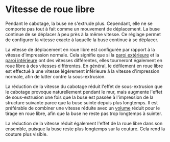 Vitesse de roue libre
====
Pendant le cabotage, la buse ne s'extrude plus. Cependant, elle ne se comporte pas tout à fait comme un mouvement de déplacement. La buse continue de se déplacer à peu près à la même vitesse. Ce réglage permet de configurer la vitesse exacte à laquelle la buse continue à se déplacer.

La vitesse de déplacement en roue libre est configurée par rapport à la vitesse d'impression normale. Cela signifie que si la [paroi extérieure](../speed/speed_wall_0.md) et la [paroi intérieure](../speed/speed_wall_x.md) ont des vitesses différentes, elles tourneront également en roue libre à des vitesses différentes. En général, le défilement en roue libre est effectué à une vitesse légèrement inférieure à la vitesse d'impression normale, afin de lutter contre la sous-extrusion.

La réduction de la vitesse du cabotage réduit l'effet de sous-extrusion que le cabotage provoque naturellement pendant le mur, mais augmente l'effet de sous-extrusion une fois que la buse est passée à l'impression de la structure suivante parce que la buse suinte depuis plus longtemps. Il est préférable de combiner une vitesse réduite avec un [volume](coasting_volume.md) réduit pour le tirage en roue libre, afin que la buse ne reste pas trop longtemps à suinter.

La réduction de la vitesse réduit également l'effet de la roue libre dans son ensemble, puisque la buse reste plus longtemps sur la couture. Cela rend la couture plus visible.
